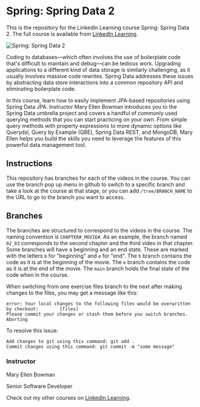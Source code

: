 # Spring: Spring Data 2
This is the repository for the LinkedIn Learning course Spring: Spring Data 2. The full course is available from [LinkedIn Learning][lil-course-url].

![Spring: Spring Data 2][lil-thumbnail-url] 

Coding to databases—which often involves the use of boilerplate code that's difficult to maintain and debug—can be tedious work. Upgrading applications to a different kind of data storage is similarly challenging, as it usually involves massive code rewrites. Spring Data addresses these issues by abstracting data store interactions into a common repository API and eliminating boilerplate code.

In this course, learn how to easily implement JPA-based repositories using Spring Data JPA. Instructor Mary Ellen Bowman introduces you to the Spring Data umbrella project and covers a handful of commonly used querying methods that you can start practicing on your own. From simple query methods with property expressions to more dynamic options like Querydsl, Query by Example (QBE), Spring Data REST, and MongoDB, Mary Ellen helps you build the skills you need to leverage the features of this powerful data management tool.



## Instructions
This repository has branches for each of the videos in the course. You can use the branch pop up menu in github to switch to a specific branch and take a look at the course at that stage, or you can add `/tree/BRANCH_NAME` to the URL to go to the branch you want to access.

## Branches
The branches are structured to correspond to the videos in the course. The naming convention is `CHAPTER#_MOVIE#`. As an example, the branch named `02_03` corresponds to the second chapter and the third video in that chapter. 
Some branches will have a beginning and an end state. These are marked with the letters `b` for "beginning" and `e` for "end". The `b` branch contains the code as it is at the beginning of the movie. The `e` branch contains the code as it is at the end of the movie. The `main` branch holds the final state of the code when in the course.

When switching from one exercise files branch to the next after making changes to the files, you may get a message like this:

    error: Your local changes to the following files would be overwritten by checkout:        [files]
    Please commit your changes or stash them before you switch branches.
    Aborting

To resolve this issue:
	
    Add changes to git using this command: git add .
	Commit changes using this command: git commit -m "some message"


### Instructor

Mary Ellen Bowman 
                            
Senior Software Developer

                            

Check out my other courses on [LinkedIn Learning](https://www.linkedin.com/learning/instructors/mary-ellen-bowman).

[lil-course-url]: https://www.linkedin.com/learning/spring-spring-data-2-18748916?dApp=59033956
[lil-thumbnail-url]: https://media.licdn.com/dms/image/C4D0DAQFKjea5yMgDKA/learning-public-crop_675_1200/0/1674159455671?e=2147483647&v=beta&t=VgxGPbs4KkErBHl_N5VYRXRX82WjP91N1GG60oqcgHA
